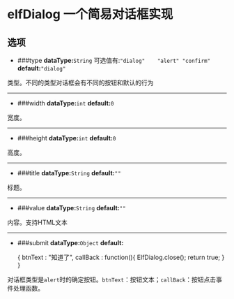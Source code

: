 elfDialog 一个简易对话框实现
==============================

选项
----

* ###type
**dataType:**`String` 可选值有:`"dialog"	"alert"	"confirm"`	**default:**`"dialog"`

类型。不同的类型对话框会有不同的按钮和默认的行为

----

* ###width
**dataType:**`int`	**default:**`0`

宽度。

----

* ###height
**dataType:**`int`	**default:**`0`

高度。

----

* ###title
**dataType:**`String`	**default:**`""`

标题。

----

* ###value
**dataType:**`String`	**default:**`""`

内容。支持HTML文本

----

* ###submit
**dataType:**`Object`	**default:**

	{
		btnText : "知道了",
		callBack : function(){
			ElfDialog.close();
			return true;
		}
	}

对话框类型是`alert`时的确定按钮。`btnText`：按钮文本；`callBack`：按钮点击事件处理函数。




